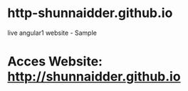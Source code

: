 # http-shunnaidder.github.io
live angular1 website - Sample

# Acces Website: http://shunnaidder.github.io
